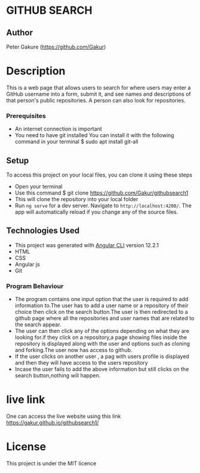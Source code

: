 # GITHUB SEARCH
## Author
Peter Gakure (https://github.com/Gakur)
# Description
This is a web page that allows users to search for where users may enter a GitHub username into a form, submit it, and see names and descriptions of that person's public repositories. A person can also look for repositories.
### Prerequisites
* An internet connection is important
* You need to have git installed You can install it with the following command in your terminal $ sudo apt install git-all
## Setup
To access this project on your local files, you can clone it using these steps
* Open your terminal
* Use this command $ git clone https://github.com/Gakur/githubsearch1
* This will clone the repository into your local folder
* Run `ng serve` for a dev server. Navigate to `http://localhost:4200/`. The app will automatically reload if you change any of the source files.
## Technologies Used
* This project was generated with [Angular CLI](https://github.com/angular/angular-cli) version 12.2.1
* HTML
* CSS
* Angular js
* Git
### Program Behaviour
* The program contains one input option that the user is required to add information to.The user has to add a user name or a repository of their choice then click on the search button.The user is then redirected to a github page where all the repositories and user names that are related to the search appear.
* The user can then click any of the options depending on what they are looking for.if they click on a repository,a page showing files inside the repository is displayed along with the user and options such as cloning and forking.The user now has access to github.
* If the user clicks on another user , a pag with  users profile is displayed and then they will have access to the users repository 
* Incase the user fails to add the above information but still clicks on the search button,nothing will happen.
# live link
One can access the live website using this link  https://gakur.github.io/githubsearch1/
# License
This project is under the MIT licence
